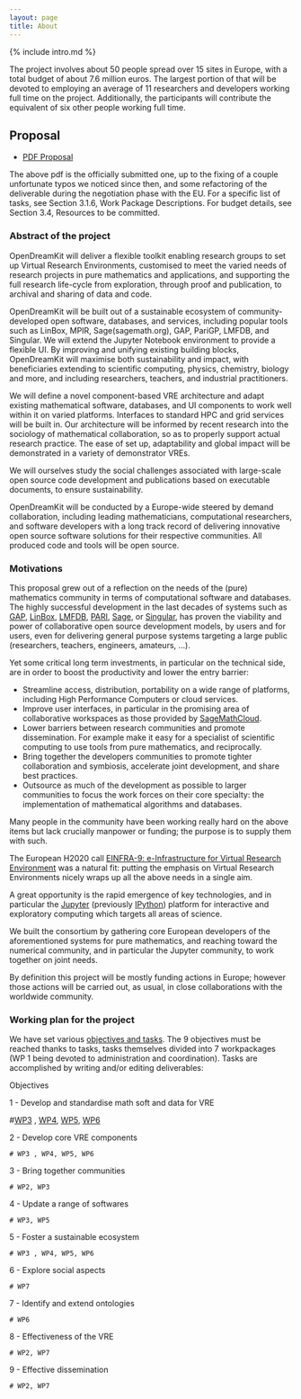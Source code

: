 ```yaml
---
layout: page
title: About
---
```


{% include intro.md %}


The project involves about 50 people spread over 15 sites
in Europe, with a total budget of about 7.6 million euros. The largest
portion of that will be devoted to employing an average of 11
researchers and developers working full time on the
project. Additionally, the participants will contribute the equivalent
of six other people working full time.

## Proposal

- [PDF Proposal](https://github.com/OpenDreamKit/OpenDreamKit/raw/master/Proposal/proposal-www.pdf)

The above pdf is the officially submitted one, up to the fixing of a
couple unfortunate typos we noticed since then, and some refactoring
of the deliverable during the negotiation phase with the EU. For a
specific list of tasks, see Section 3.1.6, Work Package
Descriptions. For budget details, see Section 3.4, Resources to be
committed.

### Abstract of the project

OpenDreamKit will deliver a flexible toolkit enabling research groups to
set up Virtual Research Environments, customised to meet the varied
needs of research projects in pure mathematics and applications, and
supporting the full research life-cycle from exploration, through proof
and publication, to archival and sharing of data and code.

OpenDreamKit will be built out of a sustainable ecosystem of
community-developed open software, databases, and services, including
popular tools such as LinBox, MPIR, Sage(sagemath.org), GAP, PariGP,
LMFDB, and Singular. We will extend the Jupyter Notebook environment to
provide a flexible UI. By improving and unifying existing building
blocks, OpenDreamKit will maximise both sustainability and impact, with
beneficiaries extending to scientific computing, physics, chemistry,
biology and more, and including researchers, teachers, and industrial
practitioners.

We will define a novel component-based VRE architecture and adapt
existing mathematical software, databases, and UI components to work
well within it on varied platforms. Interfaces to standard HPC and grid
services will be built in. Our architecture will be informed by recent
research into the sociology of mathematical collaboration, so as to
properly support actual research practice. The ease of set up,
adaptability and global impact will be demonstrated in a variety of
demonstrator VREs.

We will ourselves study the social challenges associated with
large-scale open source code development and publications based on
executable documents, to ensure sustainability.

OpenDreamKit will be conducted by a Europe-wide steered by demand
collaboration, including leading mathematicians, computational
researchers, and software developers with a long track record of
delivering innovative open source software solutions for their
respective communities. All produced code and tools will be open source.

### Motivations

This proposal grew out of a reflection on the needs of the (pure)
mathematics community in terms of computational software and databases.
The highly successful development in the last decades of systems such as
[GAP](http://www.gap-system.org/), [LinBox](http://www.linalg.org/),
[LMFDB](lmfdb.org), [PARI](http://pari.math.u-bordeaux.fr/),
[Sage](www.sagemath.org), or [Singular](http://www.singular.uni-kl.de/),
has proven the viability and power of collaborative open source
development models, by users and for users, even for delivering general
purpose systems targeting a large public (researchers, teachers,
engineers, amateurs, ...).

Yet some critical long term investments, in particular on the technical
side, are in order to boost the productivity and lower the entry
barrier:

-   Streamline access, distribution, portability on a wide range of
    platforms, including High Performance Computers or cloud services.
-   Improve user interfaces, in particular in the promising area of
    collaborative workspaces as those provided by
    [SageMathCloud](http://cloud.sagemath.org).
-   Lower barriers between research communities and promote
    dissemination. For example make it easy for a specialist of
    scientific computing to use tools from pure mathematics, and
    reciprocally.
-   Bring together the developers communities to promote tighter
    collaboration and symbiosis, accelerate joint development, and share
    best practices.
-   Outsource as much of the development as possible to larger
    communities to focus the work forces on their core specialty: the
    implementation of mathematical algorithms and databases.

Many people in the community have been working really hard on the
above items but lack crucially manpower or funding; the purpose is to
supply them with such.

The European H2020 call [EINFRA-9: e-Infrastructure for Virtual Research
Environment](http://ec.europa.eu/research/participants/portal/desktop/en/opportunities/h2020/topics/2144-einfra-9-2015.html)
was a natural fit: putting the emphasis on Virtual Research
Environments nicely wraps up all the above needs in a single aim.

A great opportunity is the rapid emergence of key technologies, and in
particular the [Jupyter](jupyter.org) (previously
[IPython](ipython.org)) platform for interactive and exploratory
computing which targets all areas of science.

We built the consortium by gathering core European developers of the
aforementioned systems for pure mathematics, and reaching toward the
numerical community, and in particular the Jupyter community, to work
together on joint needs.

By definition this project will be mostly funding actions in Europe;
however those actions will be carried out, as usual, in close
collaborations with the worldwide community.

### Working plan for the project 

We have set various [objectives and tasks](https://github.com/OpenDreamKit/OpenDreamKit/issues?page=1&q=is%3Aopen+is%3Aissue). The 9 objectives must be reached thanks to tasks, tasks themselves divided into 7 workpackages (WP 1 being devoted to administration and coordination). Tasks are accomplished by writing and/or editing deliverables:  

Objectives

1 - Develop and standardise math soft and data for VRE

#[WP3](https://github.com/OpenDreamKit/OpenDreamKit/labels/WP3) , [WP4](https://github.com/OpenDreamKit/OpenDreamKit/labels/WP4), [WP5](https://github.com/OpenDreamKit/OpenDreamKit/labels/WP5), [WP6](https://github.com/OpenDreamKit/OpenDreamKit/labels/WP6)

2 - Develop core VRE components

    # WP3 , WP4, WP5, WP6

3 - Bring together communities

    # WP2, WP3

4 - Update a range of softwares

    # WP3, WP5

5 - Foster a sustainable ecosystem

    # WP3 , WP4, WP5, WP6

6 - Explore social aspects

    # WP7

7 - Identify and extend ontologies

    # WP6

8 - Effectiveness of the VRE

    # WP2, WP7

9 - Effective dissemination

    # WP2, WP7
    

